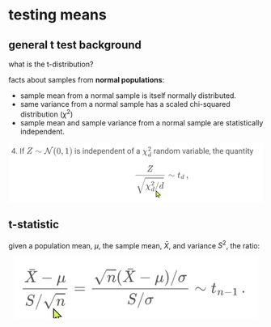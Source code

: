 # testing means

## general t test background

what is the t-distribution?

facts about samples from **normal populations**:

- sample mean from a normal sample is itself normally distributed.
- same variance from a normal sample has a scaled chi-squared distribution ($\chi^2$)
- sample mean and sample variance from a normal sample are statistically independent.

<p align="center">
    <img src="https://github.com/infernocadet/data2002/blob/main/graphics/dof.png" width="auto" height="auto">
</p>

## t-statistic

given a population mean, $\mu$, the sample mean, $\bar{X}$, and variance $S^2$, the ratio:

<p align="center">
    <img src="https://github.com/infernocadet/data2002/blob/main/graphics/tstat.png" width="auto" height="auto">
</p>
